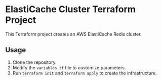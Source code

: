 # ElastiCache Cluster Terraform Project

This Terraform project creates an AWS ElastiCache Redis cluster.

## Usage

1. Clone the repository.
2. Modify the `variables.tf` file to customize parameters.
3. Run `terraform init` and `terraform apply` to create the infrastructure.

